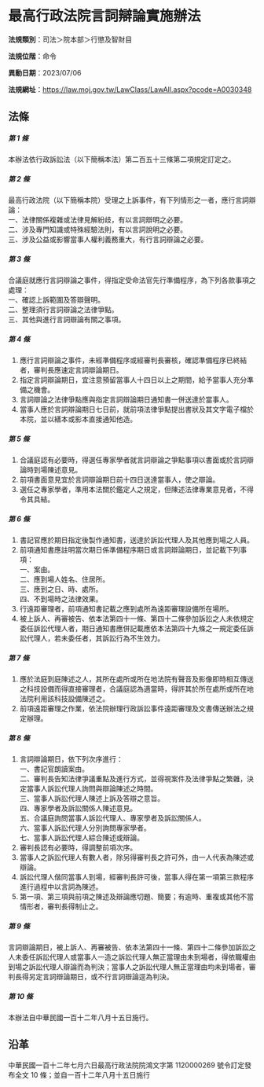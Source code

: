 # 最高行政法院言詞辯論實施辦法




**法規類別**：司法＞院本部＞行懲及智財目

**法規位階**：命令

**異動日期**：2023/07/06  

**法規網址**：https://law.moj.gov.tw/LawClass/LawAll.aspx?pcode=A0030348



## 法條
##### 第 1 條
本辦法依行政訴訟法（以下簡稱本法）第二百五十三條第二項規定訂定之。

##### 第 2 條
最高行政法院（以下簡稱本院）受理之上訴事件，有下列情形之一者，應行言詞辯論：  
一、法律關係複雜或法律見解紛歧，有以言詞辯明之必要。  
二、涉及專門知識或特殊經驗法則，有以言詞說明之必要。  
三、涉及公益或影響當事人權利義務重大，有行言詞辯論之必要。

##### 第 3 條
合議庭就應行言詞辯論之事件，得指定受命法官先行準備程序，為下列各款事項之處理：  
一、確認上訴範圍及答辯聲明。  
二、整理須行言詞辯論之法律爭點。  
三、其他與進行言詞辯論有關之事項。

##### 第 4 條
1. 應行言詞辯論之事件，未經準備程序或經審判長審核，確認準備程序已終結者，審判長應速定言詞辯論期日。
1. 指定言詞辯論期日，宜注意預留當事人十四日以上之期間，給予當事人充分準備之機會。
1. 言詞辯論之法律爭點應與指定言詞辯論期日通知書一併送達於當事人。
1. 當事人應於言詞辯論期日七日前，就前項法律爭點提出書狀及其文字電子檔於本院，並以繕本或影本直接通知他造。

##### 第 5 條
1. 合議庭認有必要時，得選任專家學者就言詞辯論之爭點事項以書面或於言詞辯論時到場陳述意見。
1. 前項書面意見宜於言詞辯論期日前十四日送達當事人，使之辯論。
1. 選任之專家學者，準用本法關於鑑定人之規定，但陳述法律專業意見者，不得令其具結。

##### 第 6 條
1. 書記官應於期日指定後製作通知書，送達於訴訟代理人及其他應到場之人員。
1. 前項通知書應註明當次期日係準備程序期日或言詞辯論期日，並記載下列事項：  
一、案由。  
二、應到場人姓名、住居所。  
三、應到之日、時、處所。  
四、不到場時之法律效果。
1. 行遠距審理者，前項通知書記載之應到處所為遠距審理設備所在場所。
1. 被上訴人、再審被告、依本法第四十一條、第四十二條參加訴訟之人未依規定委任訴訟代理人者，期日通知書應併記載應依本法第四十九條之一規定委任訴訟代理人，若未委任者，其訴訟行為不生效力。

##### 第 7 條
1. 應於法庭到庭陳述之人，其所在處所或所在地法院有聲音及影像即時相互傳送之科技設備而得直接審理者，合議庭認為適當時，得許其於所在處所或所在地法院利用該科技設備陳述之。
1. 前項遠距審理之作業，依法院辦理行政訴訟事件遠距審理及文書傳送辦法之規定辦理。

##### 第 8 條
1. 言詞辯論期日，依下列次序進行：  
一、書記官朗讀案由。  
二、審判長告知法律爭議重點及進行方式，並得視案件及法律爭點之繁雜，決定當事人訴訟代理人詢問與辯論陳述之時間。  
三、當事人訴訟代理人陳述上訴及答辯之意旨。  
四、專家學者及訴訟關係人陳述意見。  
五、合議庭詢問當事人訴訟代理人、專家學者及訴訟關係人。  
六、當事人訴訟代理人分別詢問專家學者。  
七、當事人訴訟代理人綜合陳述或辯論。
1. 審判長認有必要時，得調整前項次序。
1. 當事人之訴訟代理人有數人者，除另得審判長之許可外，由一人代表為陳述或辯論。
1. 訴訟代理人偕同當事人到場，經審判長許可後，當事人得在第一項第三款程序進行過程中以言詞為陳述。
1. 第一項、第三項與前項之陳述及辯論應切題、簡要；有逾時、重複或其他不當情形者，審判長得制止之。

##### 第 9 條
言詞辯論期日，被上訴人、再審被告、依本法第四十一條、第四十二條參加訴訟之人未委任訴訟代理人或當事人一造之訴訟代理人無正當理由未到場者，得依職權由到場之訴訟代理人辯論而為判決；當事人之訴訟代理人無正當理由均未到場者，審判長得另定言詞辯論期日，或不行言詞辯論逕為判決。

##### 第 10 條
本辦法自中華民國一百十二年八月十五日施行。

## 沿革
中華民國一百十二年七月六日最高行政法院院鴻文字第 1120000269 號令訂定發布全文 10 條；並自一百十二年八月十五日施行
